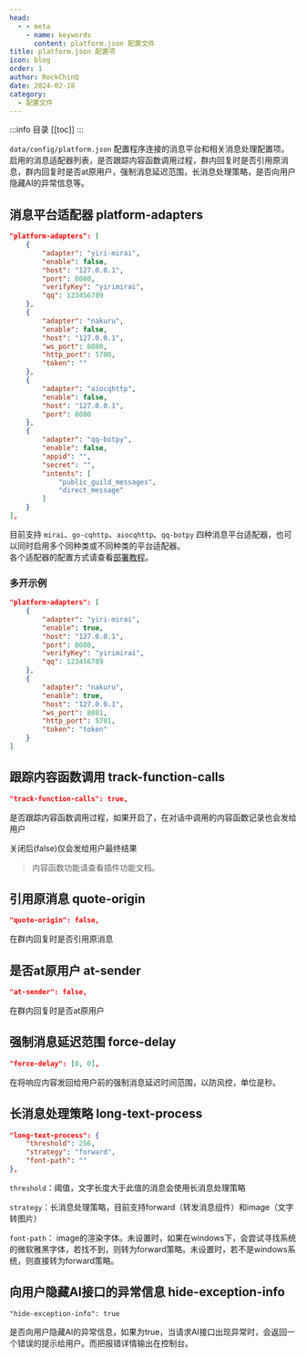 ```yaml
---
head:
  - - meta
    - name: keywords
      content: platform.json 配置文件
title: platform.json 配置项
icon: blog
order: 1
author: RockChinQ
date: 2024-02-18
category:
  - 配置文件
---
```


:::info 目录
[[toc]]
:::

`data/config/platform.json` 配置程序连接的消息平台和相关消息处理配置项。启用的消息适配器列表，是否跟踪内容函数调用过程，群内回复时是否引用原消息，群内回复时是否at原用户，强制消息延迟范围，长消息处理策略，是否向用户隐藏AI的异常信息等。

## 消息平台适配器 platform-adapters

```json
"platform-adapters": [
    {
        "adapter": "yiri-mirai",
        "enable": false,
        "host": "127.0.0.1",
        "port": 8080,
        "verifyKey": "yirimirai",
        "qq": 123456789
    },
    {
        "adapter": "nakuru",
        "enable": false,
        "host": "127.0.0.1",
        "ws_port": 8080,
        "http_port": 5700,
        "token": ""
    },
    {
        "adapter": "aiocqhttp",
        "enable": false,
        "host": "127.0.0.1",
        "port": 8080
    },
    {
        "adapter": "qq-botpy",
        "enable": false,
        "appid": "",
        "secret": "",
        "intents": [
            "public_guild_messages",
            "direct_message"
        ]
    }
],
```

目前支持 `mirai`、`go-cqhttp`、`aiocqhttp`、`qq-botpy` 四种消息平台适配器，也可以同时启用多个同种类或不同种类的平台适配器。  
各个适配器的配置方式请查看[部署教程](../deploy/config)。

### 多开示例

```json
"platform-adapters": [
    {
        "adapter": "yiri-mirai",
        "enable": true,
        "host": "127.0.0.1",
        "port": 8080,
        "verifyKey": "yirimirai",
        "qq": 123456789
    },
    {
        "adapter": "nakuru",
        "enable": true,
        "host": "127.0.0.1",
        "ws_port": 8081,
        "http_port": 5701,
        "token": "token"
    }
]
```

## 跟踪内容函数调用 track-function-calls

```json
"track-function-calls": true,
```

是否跟踪内容函数调用过程，如果开启了，在对话中调用的内容函数记录也会发给用户

关闭后(false)仅会发给用户最终结果

> 内容函数功能请查看插件功能文档。


## 引用原消息 quote-origin

```json
"quote-origin": false,
```

在群内回复时是否引用原消息

## 是否at原用户 at-sender

```json
"at-sender": false,
```

在群内回复时是否at原用户

## 强制消息延迟范围 force-delay

```json
"force-delay": [0, 0],
```

在将响应内容发回给用户前的强制消息延迟时间范围，以防风控，单位是秒。

## 长消息处理策略 long-text-process

```json
"long-text-process": {
    "threshold": 256,
    "strategy": "forward",
    "font-path": ""
},
```

`threshold`：阈值，文字长度大于此值的消息会使用长消息处理策略

`strategy`：长消息处理策略，目前支持forward（转发消息组件）和image（文字转图片）

`font-path`： image的渲染字体。未设置时，如果在windows下，会尝试寻找系统的微软雅黑字体，若找不到，则转为forward策略。未设置时，若不是windows系统，则直接转为forward策略。

## 向用户隐藏AI接口的异常信息 hide-exception-info

```
"hide-exception-info": true
```

 是否向用户隐藏AI的异常信息，如果为true，当请求AI接口出现异常时，会返回一个错误的提示给用户。而把报错详情输出在控制台。


